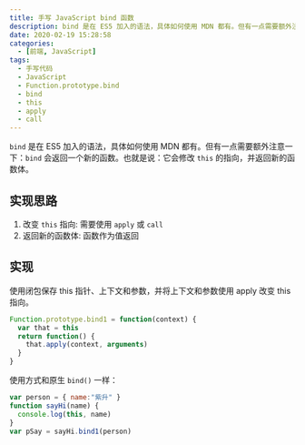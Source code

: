 ```yaml
---
title: 手写 JavaScript bind 函数
description: bind 是在 ES5 加入的语法，具体如何使用 MDN 都有。但有一点需要额外注意一下：bind 会返回一个新的函数。也就是说：它会修改 this 的指向，并返回新的函数体。
date: 2020-02-19 15:28:58
categories:
  - [前端, JavaScript]
tags:
  - 手写代码
  - JavaScript
  - Function.prototype.bind
  - bind
  - this
  - apply
  - call
---
```


`bind` 是在 ES5 加入的语法，具体如何使用 MDN 都有。但有一点需要额外注意一下：`bind` 会返回一个新的函数。也就是说：它会修改 `this` 的指向，并返回新的函数体。

## 实现思路

1. 改变 `this` 指向: 需要使用 `apply` 或 `call`
2. 返回新的函数体: 函数作为值返回

## 实现

使用闭包保存 this 指针、上下文和参数，并将上下文和参数使用 apply 改变 this 指向。

```js
Function.prototype.bind1 = function(context) {
  var that = this
  return function() {
    that.apply(context, arguments)
  }
}
```

使用方式和原生 `bind()` 一样：

```js
var person = { name:"紫升" }
function sayHi(name) {
  console.log(this, name)
}
var pSay = sayHi.bind1(person)
```
